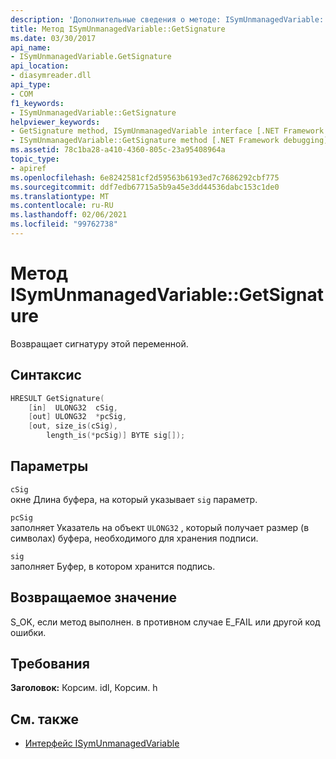 ```yaml
---
description: 'Дополнительные сведения о методе: ISymUnmanagedVariable:: Signature'
title: Метод ISymUnmanagedVariable::GetSignature
ms.date: 03/30/2017
api_name:
- ISymUnmanagedVariable.GetSignature
api_location:
- diasymreader.dll
api_type:
- COM
f1_keywords:
- ISymUnmanagedVariable::GetSignature
helpviewer_keywords:
- GetSignature method, ISymUnmanagedVariable interface [.NET Framework debugging]
- ISymUnmanagedVariable::GetSignature method [.NET Framework debugging]
ms.assetid: 78c1ba28-a410-4360-805c-23a95408964a
topic_type:
- apiref
ms.openlocfilehash: 6e8242581cf2d59563b6193ed7c7686292cbf775
ms.sourcegitcommit: ddf7edb67715a5b9a45e3dd44536dabc153c1de0
ms.translationtype: MT
ms.contentlocale: ru-RU
ms.lasthandoff: 02/06/2021
ms.locfileid: "99762738"
---
```

# <a name="isymunmanagedvariablegetsignature-method"></a>Метод ISymUnmanagedVariable::GetSignature

Возвращает сигнатуру этой переменной.  
  
## <a name="syntax"></a>Синтаксис  
  
```cpp  
HRESULT GetSignature(  
    [in]  ULONG32  cSig,  
    [out] ULONG32  *pcSig,  
    [out, size_is(cSig),  
        length_is(*pcSig)] BYTE sig[]);  
```  
  
## <a name="parameters"></a>Параметры  

 `cSig`  
 окне Длина буфера, на который указывает `sig` параметр.  
  
 `pcSig`  
 заполняет Указатель на объект `ULONG32` , который получает размер (в символах) буфера, необходимого для хранения подписи.  
  
 `sig`  
 заполняет Буфер, в котором хранится подпись.  
  
## <a name="return-value"></a>Возвращаемое значение  

 S_OK, если метод выполнен. в противном случае E_FAIL или другой код ошибки.  
  
## <a name="requirements"></a>Требования  

 **Заголовок:** Корсим. idl, Корсим. h  
  
## <a name="see-also"></a>См. также

- [Интерфейс ISymUnmanagedVariable](isymunmanagedvariable-interface.md)
